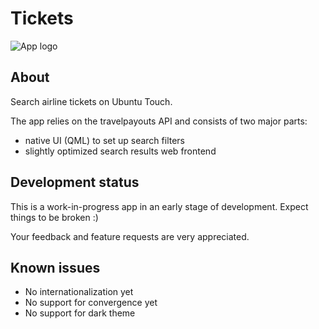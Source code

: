# Tickets

![App logo](http://milikhin.name/img/tickets.png?)

## About
Search airline tickets on Ubuntu Touch.

The app relies on the travelpayouts API and consists of two major parts:

* native UI (QML) to set up search filters 
* slightly optimized search results web frontend

## Development status
This is a work-in-progress app in an early stage of development. Expect things to be broken :)

Your feedback and feature requests are very appreciated.

## Known issues

* No internationalization yet
* No support for convergence yet
* No support for dark theme
